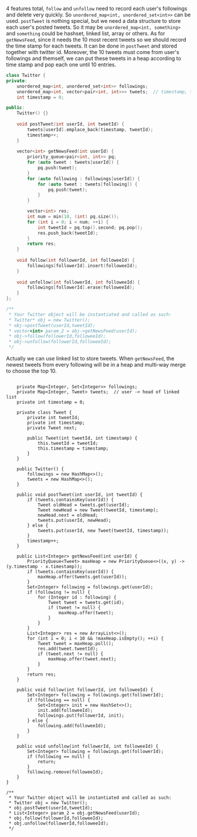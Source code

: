 4 features total, `follow` and `unfollow` need to record each user's followings and delete very quickly. So `unordered_map<int, unordered_set<int>>` can be used. `postTweet` is nothing special, but we need a data structure to store each user's posted tweets. So it may be `unordered_map<int, something>` and `something` could be hashset, linked list, array or others. As for `getNewsFeed`, since it needs the 10 most recent tweets so we should record the time stamp for each tweets. It can be done in `postTweet` and stored together with twitter id. Moreover, the 10 tweets must come from user's followings and themself, we can put these tweets in a heap according to time stamp and pop each one until 10 entries.

```cpp
class Twitter {
private:
    unordered_map<int, unordered_set<int>> followings;
    unordered_map<int, vector<pair<int, int>>> tweets;  // timestamp, tweetId
    int timestamp = 0;

public:
    Twitter() {}
    
    void postTweet(int userId, int tweetId) {
        tweets[userId].emplace_back(timestamp, tweetId);
        timestamp++;
    }
    
    vector<int> getNewsFeed(int userId) {
        priority_queue<pair<int, int>> pq;
        for (auto tweet : tweets[userId]) {
            pq.push(tweet);
        }
        for (auto following : followings[userId]) {
            for (auto tweet : tweets[following]) {
                pq.push(tweet);
            }
        }

        vector<int> res;
        int num = min(10, (int) pq.size());
        for (int i = 0; i < num; ++i) {
            int tweetId = pq.top().second; pq.pop();
            res.push_back(tweetId);
        }
        return res;
    }
    
    void follow(int followerId, int followeeId) {
        followings[followerId].insert(followeeId);
    }
    
    void unfollow(int followerId, int followeeId) {
        followings[followerId].erase(followeeId);
    }
};

/**
 * Your Twitter object will be instantiated and called as such:
 * Twitter* obj = new Twitter();
 * obj->postTweet(userId,tweetId);
 * vector<int> param_2 = obj->getNewsFeed(userId);
 * obj->follow(followerId,followeeId);
 * obj->unfollow(followerId,followeeId);
 */
```

Actually we can use linked list to store tweets. When `getNewsFeed`, the newest tweets from every following will be in a heap and multi-way merge to choose the top 10.

```class Twitter {

    private Map<Integer, Set<Integer>> followings;
    private Map<Integer, Tweet> tweets;  // user -> head of linked list
    private int timestamp = 0;

    private class Tweet {
        private int tweetId;
        private int timestamp;
        private Tweet next;

        public Tweet(int tweetId, int timestamp) {
            this.tweetId = tweetId;
            this.timestamp = timestamp;
        }
    }

    public Twitter() {
        followings = new HashMap<>();
        tweets = new HashMap<>();
    }
    
    public void postTweet(int userId, int tweetId) {
        if (tweets.containsKey(userId)) {
            Tweet oldHead = tweets.get(userId);
            Tweet newHead = new Tweet(tweetId, timestamp);
            newHead.next = oldHead;
            tweets.put(userId, newHead);
        } else {
            tweets.put(userId, new Tweet(tweetId, timestamp));
        }
        timestamp++;
    }
    
    public List<Integer> getNewsFeed(int userId) {
        PriorityQueue<Tweet> maxHeap = new PriorityQueue<>((x, y) -> (y.timestamp - x.timestamp));
        if (tweets.containsKey(userId)) {
            maxHeap.offer(tweets.get(userId));
        }
        Set<Integer> following = followings.get(userId);
        if (following != null) {
            for (Integer id : following) {
                Tweet tweet = tweets.get(id);
                if (tweet != null) {
                    maxHeap.offer(tweet);
                }
            }
        }
        List<Integer> res = new ArrayList<>();
        for (int i = 0; i < 10 && !maxHeap.isEmpty(); ++i) {
            Tweet tweet = maxHeap.poll();
            res.add(tweet.tweetId);
            if (tweet.next != null) {
                maxHeap.offer(tweet.next);
            }
        }
        return res;
    }
    
    public void follow(int followerId, int followeeId) {
        Set<Integer> following = followings.get(followerId);
        if (following == null) {
            Set<Integer> init = new HashSet<>();
            init.add(followeeId);
            followings.put(followerId, init);
        } else {
            following.add(followeeId);
        }
    }
    
    public void unfollow(int followerId, int followeeId) {
        Set<Integer> following = followings.get(followerId);
        if (following == null) {
            return;
        }
        following.remove(followeeId);
    }
}

/**
 * Your Twitter object will be instantiated and called as such:
 * Twitter obj = new Twitter();
 * obj.postTweet(userId,tweetId);
 * List<Integer> param_2 = obj.getNewsFeed(userId);
 * obj.follow(followerId,followeeId);
 * obj.unfollow(followerId,followeeId);
 */

```

